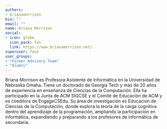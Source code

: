```yaml
---
authors:
- brianamorrison
bio: ""
email: ""
name: Briana Morrison
social:
- icon: globe
  icon_pack: fas
  link: https://www.brianamorrison.net/
superuser: fase
user_groups:
- "Former Advisory Team"
- "Alumni"
---
```


Briana Morrison es Profesora Asistente de Informática en la Universidad de Nebraska Omaha. Tiene un doctorado de Georgia Tech y más de 20 años de experiencia en enseñanza de Ciencias de la Computación. Ella ha participado en la Junta de ACM SIGCSE y el Comité de Educación de ACM y es coeditora de EngageCSEdu. Su área de investigación es Educacion de Ciencias de la Computación, donde explora la teoría de la carga cognitiva dentro del aprendizaje de la programación, ampliando la participación en informática, expandiendo y preparando a los profesores de informática de secundaria.